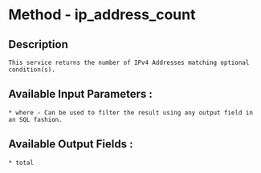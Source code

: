 # Method - ip_address_count
## Description

	This service returns the number of IPv4 Addresses matching optional condition(s).

## Available Input Parameters :

	* where - Can be used to filter the result using any output field in an SQL fashion.

## Available Output Fields :

	* total
